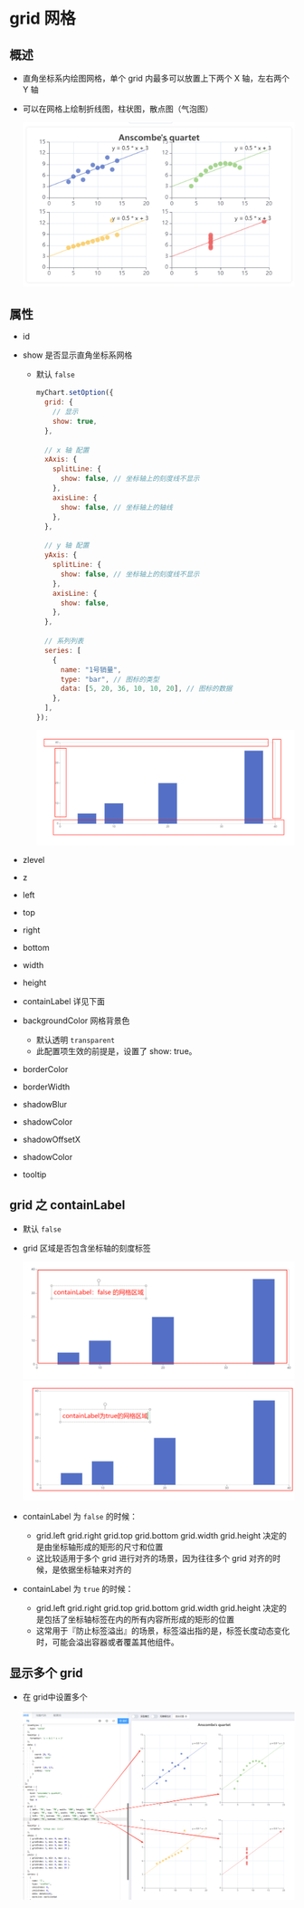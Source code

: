 # grid 网格

## 概述

+ 直角坐标系内绘图网格，单个 grid 内最多可以放置上下两个 X 轴，左右两个 Y 轴
+ 可以在网格上绘制折线图，柱状图，散点图（气泡图）

  ![alt text](images/grid.png)

## 属性

+ id
+ show 是否显示直角坐标系网格

  + 默认 `false`

    ```js
    myChart.setOption({
      grid: {
        // 显示
        show: true,
      },

      // x 轴 配置
      xAxis: {
        splitLine: {
          show: false, // 坐标轴上的刻度线不显示
        },
        axisLine: {
          show: false, // 坐标轴上的轴线
        },
      },

      // y 轴 配置
      yAxis: {
        splitLine: {
          show: false, // 坐标轴上的刻度线不显示
        },
        axisLine: {
          show: false,
        },
      },

      // 系列列表
      series: [
        {
          name: "1号销量",
          type: "bar", // 图标的类型
          data: [5, 20, 36, 10, 10, 20], // 图标的数据
        },
      ],
    });
    ```

    ![alt text](images/grid之show.png)

+ zlevel
+ z
+ left
+ top
+ right
+ bottom
+ width
+ height
+ containLabel 详见下面
+ backgroundColor 网格背景色

  + 默认透明 `transparent`
  + 此配置项生效的前提是，设置了 show: true。

+ borderColor
+ borderWidth
+ shadowBlur
+ shadowColor
+ shadowOffsetX
+ shadowColor
+ tooltip

## grid 之 containLabel

+ 默认 `false`
+ grid 区域是否包含坐标轴的刻度标签

  ![alt text](images/grid之containLabel为false.png)
  ![alt text](images/grid之containLabel为true.png)

+ containLabel 为 `false` 的时候：

  + grid.left grid.right grid.top grid.bottom grid.width grid.height 决定的是由坐标轴形成的矩形的尺寸和位置
  + 这比较适用于多个 grid 进行对齐的场景，因为往往多个 grid 对齐的时候，是依据坐标轴来对齐的

+ containLabel 为 `true` 的时候：

  + grid.left grid.right grid.top grid.bottom grid.width grid.height 决定的是包括了坐标轴标签在内的所有内容所形成的矩形的位置
  + 这常用于『防止标签溢出』的场景，标签溢出指的是，标签长度动态变化时，可能会溢出容器或者覆盖其他组件。

## 显示多个 grid

+ 在 grid中设置多个

  ![alt text](images/显示多个grid.png)
